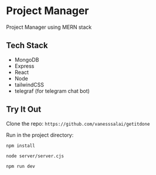 # Project Manager
Project Manager using MERN stack 

## Tech Stack
+ MongoDB
+ Express
+ React
+ Node
+ tailwindCSS
+ telegraf (for telegram chat bot)

## Try It Out
Clone the repo: `https://github.com/vanesssalai/getitdone`

Run in the project directory:

`npm install`

`node server/server.cjs`

`npm run dev`